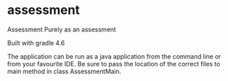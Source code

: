 # assessment
Assessment
Purely as an assessment

Built with gradle 4.6

The application can be run as a java application from the command line or from your favourite IDE. Be sure to pass the location of the correct files to main method
in class AssessmentMain.
